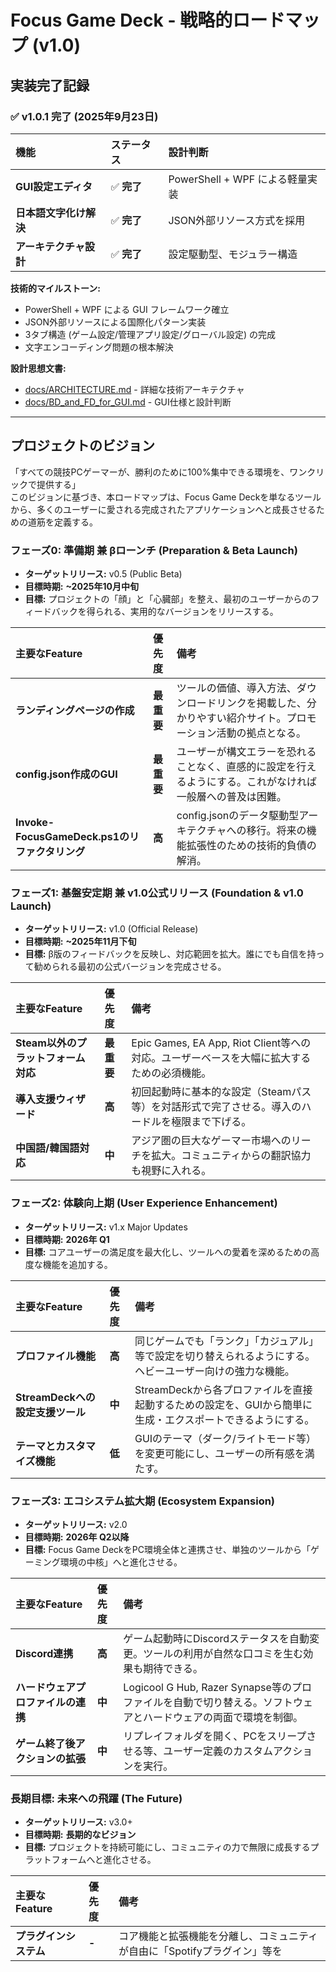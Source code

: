 # **Focus Game Deck \- 戦略的ロードマップ (v1.0)**

## **実装完了記録**

### **✅ v1.0.1 完了 (2025年9月23日)**

| 機能 | ステータス | 設計判断 |
| :---- | :---- | :---- |
| **GUI設定エディタ** | ✅ **完了** | PowerShell + WPF による軽量実装 |
| **日本語文字化け解決** | ✅ **完了** | JSON外部リソース方式を採用 |
| **アーキテクチャ設計** | ✅ **完了** | 設定駆動型、モジュラー構造 |

**技術的マイルストーン:**
- PowerShell + WPF による GUI フレームワーク確立
- JSON外部リソースによる国際化パターン実装
- 3タブ構造 (ゲーム設定/管理アプリ設定/グローバル設定) の完成
- 文字エンコーディング問題の根本解決

**設計思想文書:**
- [docs/ARCHITECTURE.md](./ARCHITECTURE.md) - 詳細な技術アーキテクチャ
- [docs/BD_and_FD_for_GUI.md](./BD_and_FD_for_GUI.md) - GUI仕様と設計判断

---

## **プロジェクトのビジョン**

「すべての競技PCゲーマーが、勝利のために100%集中できる環境を、ワンクリックで提供する」  
このビジョンに基づき、本ロードマップは、Focus Game Deckを単なるツールから、多くのユーザーに愛される完成されたアプリケーションへと成長させるための道筋を定義する。

### **フェーズ0: 準備期 兼 βローンチ (Preparation & Beta Launch)**

* **ターゲットリリース:** v0.5 (Public Beta)  
* **目標時期:** **\~2025年10月中旬**  
* **目標:** プロジェクトの「顔」と「心臓部」を整え、最初のユーザーからのフィードバックを得られる、実用的なバージョンをリリースする。

| 主要なFeature | 優先度 | 備考 |
| :---- | :---- | :---- |
| **ランディングページの作成** | **最重要** | ツールの価値、導入方法、ダウンロードリンクを掲載した、分かりやすい紹介サイト。プロモーション活動の拠点となる。 |
| **config.json作成のGUI** | **最重要** | ユーザーが構文エラーを恐れることなく、直感的に設定を行えるようにする。これがなければ一般層への普及は困難。 |
| **Invoke-FocusGameDeck.ps1のリファクタリング** | **高** | config.jsonのデータ駆動型アーキテクチャへの移行。将来の機能拡張性のための技術的負債の解消。 |

### **フェーズ1: 基盤安定期 兼 v1.0公式リリース (Foundation & v1.0 Launch)**

* **ターゲットリリース:** v1.0 (Official Release)  
* **目標時期:** **\~2025年11月下旬**  
* **目標:** β版のフィードバックを反映し、対応範囲を拡大。誰にでも自信を持って勧められる最初の公式バージョンを完成させる。

| 主要なFeature | 優先度 | 備考 |
| :---- | :---- | :---- |
| **Steam以外のプラットフォーム対応** | **最重要** | Epic Games, EA App, Riot Client等への対応。ユーザーベースを大幅に拡大するための必須機能。 |
| **導入支援ウィザード** | **高** | 初回起動時に基本的な設定（Steamパス等）を対話形式で完了させる。導入のハードルを極限まで下げる。 |
| **中国語/韓国語対応** | **中** | アジア圏の巨大なゲーマー市場へのリーチを拡大。コミュニティからの翻訳協力も視野に入れる。 |

### **フェーズ2: 体験向上期 (User Experience Enhancement)**

* **ターゲットリリース:** v1.x Major Updates  
* **目標時期:** **2026年 Q1**  
* **目標:** コアユーザーの満足度を最大化し、ツールへの愛着を深めるための高度な機能を追加する。

| 主要なFeature | 優先度 | 備考 |
| :---- | :---- | :---- |
| **プロファイル機能** | **高** | 同じゲームでも「ランク」「カジュアル」等で設定を切り替えられるようにする。ヘビーユーザー向けの強力な機能。 |
| **StreamDeckへの設定支援ツール** | **中** | StreamDeckから各プロファイルを直接起動するための設定を、GUIから簡単に生成・エクスポートできるようにする。 |
| **テーマとカスタマイズ機能** | **低** | GUIのテーマ（ダーク/ライトモード等）を変更可能にし、ユーザーの所有感を満たす。 |

### **フェーズ3: エコシステム拡大期 (Ecosystem Expansion)**

* **ターゲットリリース:** v2.0  
* **目標時期:** **2026年 Q2以降**  
* **目標:** Focus Game DeckをPC環境全体と連携させ、単独のツールから「ゲーミング環境の中核」へと進化させる。

| 主要なFeature | 優先度 | 備考 |
| :---- | :---- | :---- |
| **Discord連携** | **高** | ゲーム起動時にDiscordステータスを自動変更。ツールの利用が自然な口コミを生む効果も期待できる。 |
| **ハードウェアプロファイルの連携** | **中** | Logicool G Hub, Razer Synapse等のプロファイルを自動で切り替える。ソフトウェアとハードウェアの両面で環境を制御。 |
| **ゲーム終了後アクションの拡張** | **中** | リプレイフォルダを開く、PCをスリープさせる等、ユーザー定義のカスタムアクションを実行。 |

### **長期目標: 未来への飛躍 (The Future)**

* **ターゲットリリース:** v3.0+  
* **目標時期:** **長期的なビジョン**  
* **目標:** プロジェクトを持続可能にし、コミュニティの力で無限に成長するプラットフォームへと進化させる。

| 主要なFeature | 優先度 | 備考 |
| :---- | :---- | :---- |
| **プラグインシステム** | **\-** | コア機能と拡張機能を分離し、コミュニティが自由に「Spotifyプラグイン」等を |
